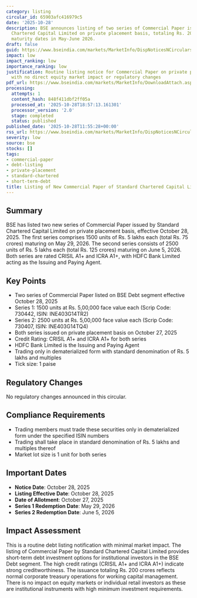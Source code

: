 ```yaml
---
category: listing
circular_id: 65903afc416979c5
date: '2025-10-28'
description: BSE announces listing of two series of Commercial Paper issued by Standard
  Chartered Capital Limited on private placement basis, totaling Rs. 200 crores with
  maturity dates in May-June 2026.
draft: false
guid: https://www.bseindia.com/markets/MarketInfo/DispNoticesNCirculars.aspx?Noticeid={2E1CF422-4846-472D-9248-DA72A09EE6C6}&noticeno=20251028-19&dt=10/28/2025&icount=19&totcount=64&flag=0
impact: low
impact_ranking: low
importance_ranking: low
justification: Routine listing notice for Commercial Paper on private placement basis
  with no direct equity market impact or regulatory changes
pdf_url: https://www.bseindia.com/markets/MarketInfo/DownloadAttach.aspx?id=20251028-19&attachedId=
processing:
  attempts: 1
  content_hash: 848f411dbf2ff05a
  processed_at: '2025-10-28T18:57:13.161301'
  processor_version: '2.0'
  stage: completed
  status: published
published_date: '2025-10-28T11:55:28+00:00'
rss_url: https://www.bseindia.com/markets/MarketInfo/DispNoticesNCirculars.aspx?Noticeid={2E1CF422-4846-472D-9248-DA72A09EE6C6}&noticeno=20251028-19&dt=10/28/2025&icount=19&totcount=64&flag=0
severity: low
source: bse
stocks: []
tags:
- commercial-paper
- debt-listing
- private-placement
- standard-chartered
- short-term-debt
title: Listing of New Commercial Paper of Standard Chartered Capital Limited
---
```


## Summary

BSE has listed two new series of Commercial Paper issued by Standard Chartered Capital Limited on private placement basis, effective October 28, 2025. The first series comprises 1500 units of Rs. 5 lakhs each (total Rs. 75 crores) maturing on May 29, 2026. The second series consists of 2500 units of Rs. 5 lakhs each (total Rs. 125 crores) maturing on June 5, 2026. Both series are rated CRISIL A1+ and ICRA A1+, with HDFC Bank Limited acting as the Issuing and Paying Agent.

## Key Points

- Two series of Commercial Paper listed on BSE Debt segment effective October 28, 2025
- Series 1: 1500 units at Rs. 5,00,000 face value each (Scrip Code: 730442, ISIN: INE403G14TR2)
- Series 2: 2500 units at Rs. 5,00,000 face value each (Scrip Code: 730407, ISIN: INE403G14TQ4)
- Both series issued on private placement basis on October 27, 2025
- Credit Rating: CRISIL A1+ and ICRA A1+ for both series
- HDFC Bank Limited is the Issuing and Paying Agent
- Trading only in dematerialized form with standard denomination of Rs. 5 lakhs and multiples
- Tick size: 1 paise

## Regulatory Changes

No regulatory changes announced in this circular.

## Compliance Requirements

- Trading members must trade these securities only in dematerialized form under the specified ISIN numbers
- Trading shall take place in standard denomination of Rs. 5 lakhs and multiples thereof
- Market lot size is 1 unit for both series

## Important Dates

- **Notice Date**: October 28, 2025
- **Listing Effective Date**: October 28, 2025
- **Date of Allotment**: October 27, 2025
- **Series 1 Redemption Date**: May 29, 2026
- **Series 2 Redemption Date**: June 5, 2026

## Impact Assessment

This is a routine debt listing notification with minimal market impact. The listing of Commercial Paper by Standard Chartered Capital Limited provides short-term debt investment options for institutional investors in the BSE Debt segment. The high credit ratings (CRISIL A1+ and ICRA A1+) indicate strong creditworthiness. The issuance totaling Rs. 200 crores reflects normal corporate treasury operations for working capital management. There is no impact on equity markets or individual retail investors as these are institutional instruments with high minimum investment requirements.